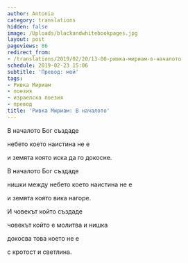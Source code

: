 ```yaml
---
author: Antonia
category: translations
hidden: false
image: /Uploads/blackandwhitebookpages.jpg
layout: post
pageviews: 86
redirect_from:
- /translations/2019/02/20/13-00-ривка-мириам-в-началото
schedule: 2019-02-23 15:06
subtitle: 'Превод: мой'
tags:
- Ривка Мириам
- поезия
- израелска поезия
- превод
title: 'Ривка Мириам: В началото'
---
```


В началото Бог създаде

небето което наистина не е

и земята която иска да го докосне.

В началото Бог създаде

нишки между небето което наистина не е

и земята която вика нагоре. 

И човекът който създаде

човекът който е молитва и нишка

докосва това което не е

с кротост и светлина.
